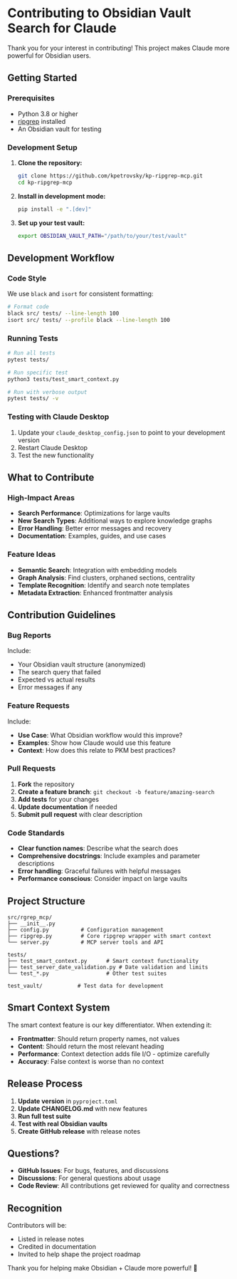# Contributing to Obsidian Vault Search for Claude

Thank you for your interest in contributing! This project makes Claude more powerful for Obsidian users.

## Getting Started

### Prerequisites
- Python 3.8 or higher
- [ripgrep](https://github.com/BurntSushi/ripgrep) installed
- An Obsidian vault for testing

### Development Setup

1. **Clone the repository:**
   ```bash
   git clone https://github.com/kpetrovsky/kp-ripgrep-mcp.git
   cd kp-ripgrep-mcp
   ```

2. **Install in development mode:**
   ```bash
   pip install -e ".[dev]"
   ```

3. **Set up your test vault:**
   ```bash
   export OBSIDIAN_VAULT_PATH="/path/to/your/test/vault"
   ```

## Development Workflow

### Code Style
We use `black` and `isort` for consistent formatting:

```bash
# Format code
black src/ tests/ --line-length 100
isort src/ tests/ --profile black --line-length 100
```

### Running Tests
```bash
# Run all tests
pytest tests/

# Run specific test
python3 tests/test_smart_context.py

# Run with verbose output
pytest tests/ -v
```

### Testing with Claude Desktop
1. Update your `claude_desktop_config.json` to point to your development version
2. Restart Claude Desktop
3. Test the new functionality

## What to Contribute

### High-Impact Areas
- **Search Performance**: Optimizations for large vaults
- **New Search Types**: Additional ways to explore knowledge graphs
- **Error Handling**: Better error messages and recovery
- **Documentation**: Examples, guides, and use cases

### Feature Ideas
- **Semantic Search**: Integration with embedding models
- **Graph Analysis**: Find clusters, orphaned sections, centrality
- **Template Recognition**: Identify and search note templates
- **Metadata Extraction**: Enhanced frontmatter analysis

## Contribution Guidelines

### Bug Reports
Include:
- Your Obsidian vault structure (anonymized)
- The search query that failed
- Expected vs actual results
- Error messages if any

### Feature Requests
Include:
- **Use Case**: What Obsidian workflow would this improve?
- **Examples**: Show how Claude would use this feature
- **Context**: How does this relate to PKM best practices?

### Pull Requests
1. **Fork** the repository
2. **Create a feature branch**: `git checkout -b feature/amazing-search`
3. **Add tests** for your changes
4. **Update documentation** if needed
5. **Submit pull request** with clear description

### Code Standards
- **Clear function names**: Describe what the search does
- **Comprehensive docstrings**: Include examples and parameter descriptions
- **Error handling**: Graceful failures with helpful messages
- **Performance conscious**: Consider impact on large vaults

## Project Structure

```
src/rgrep_mcp/
├── __init__.py
├── config.py          # Configuration management
├── ripgrep.py         # Core ripgrep wrapper with smart context
└── server.py          # MCP server tools and API

tests/
├── test_smart_context.py      # Smart context functionality
├── test_server_date_validation.py # Date validation and limits
└── test_*.py                  # Other test suites

test_vault/           # Test data for development
```

## Smart Context System

The smart context feature is our key differentiator. When extending it:

- **Frontmatter**: Should return property names, not values
- **Content**: Should return the most relevant heading
- **Performance**: Context detection adds file I/O - optimize carefully
- **Accuracy**: False context is worse than no context

## Release Process

1. **Update version** in `pyproject.toml`
2. **Update CHANGELOG.md** with new features
3. **Run full test suite**
4. **Test with real Obsidian vaults**
5. **Create GitHub release** with release notes

## Questions?

- **GitHub Issues**: For bugs, features, and discussions
- **Discussions**: For general questions about usage
- **Code Review**: All contributions get reviewed for quality and correctness

## Recognition

Contributors will be:
- Listed in release notes
- Credited in documentation
- Invited to help shape the project roadmap

Thank you for helping make Obsidian + Claude more powerful! 🚀